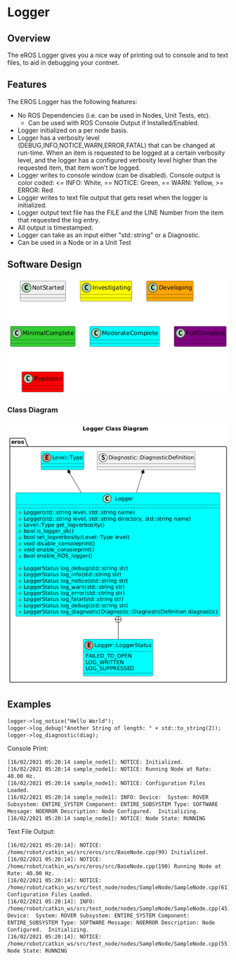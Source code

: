 # Logger

## Overview
The eROS Logger gives you a nice way of printing out to console and to text files, to aid in debugging your contnet.

## Features
The EROS Logger has the following features:
* No ROS Dependencies (i.e. can be used in Nodes, Unit Tests, etc).
   * Can be used with ROS Console Output if Installed/Enabled.
* Logger initialized on a per node basis.
* Logger has a verbosity level (DEBUG,INFO,NOTICE,WARN,ERROR,FATAL) that can be changed at run-time.  When an item is requested to be logged at a certain verbosity level, and the logger has a configured verbosity level higher than the requested item, that item won't be logged.
* Logger writes to console window (can be disabled).  Console output is color coded: <= INFO: White, == NOTICE: Green, == WARN: Yellow, >= ERROR: Red
* Logger writes to text file output that gets reset when the logger is initialized.
* Logger output text file has the FILE and the LINE Number from the item that requested the log entry.
* All output is timestamped.
* Logger can take as an input either "std::string" or a Diagnostic.
* Can be used in a Node or in a Unit Test

## Software Design
![](../../output/Legend.png)
### Class Diagram
![](../../../include/eros/doc/output/LoggerClassDiagram.png)

## Examples
```
logger->log_notice("Hello World");
logger->log_debug("Another String of length: " + std::to_string(2));
logger->log_diagnostic(diag);
```

Console Print:
```
[16/02/2021 05:20:14 sample_node1]: NOTICE: Initialized.
[16/02/2021 05:20:14 sample_node1]: NOTICE: Running Node at Rate: 40.00 Hz.
[16/02/2021 05:20:14 sample_node1]: NOTICE: Configuration Files Loaded.
[16/02/2021 05:20:14 sample_node1]: INFO: Device:  System: ROVER Subsystem: ENTIRE_SYSTEM Component: ENTIRE_SUBSYSTEM Type: SOFTWARE Message: NOERROR Description: Node Configured.  Initializing.
[16/02/2021 05:20:14 sample_node1]: NOTICE: Node State: RUNNING
```

Text File Output:
```
[16/02/2021 05:20:14]: NOTICE: /home/robot/catkin_ws/src/eros/src/BaseNode.cpp(99) Initialized.
[16/02/2021 05:20:14]: NOTICE: /home/robot/catkin_ws/src/eros/src/BaseNode.cpp(190) Running Node at Rate: 40.00 Hz.
[16/02/2021 05:20:14]: NOTICE: /home/robot/catkin_ws/src/test_node/nodes/SampleNode/SampleNode.cpp(61) Configuration Files Loaded.
[16/02/2021 05:20:14]: INFO: /home/robot/catkin_ws/src/test_node/nodes/SampleNode/SampleNode.cpp(45) Device:  System: ROVER Subsystem: ENTIRE_SYSTEM Component: ENTIRE_SUBSYSTEM Type: SOFTWARE Message: NOERROR Description: Node Configured.  Initializing.
[16/02/2021 05:20:14]: NOTICE: /home/robot/catkin_ws/src/test_node/nodes/SampleNode/SampleNode.cpp(55) Node State: RUNNING
```